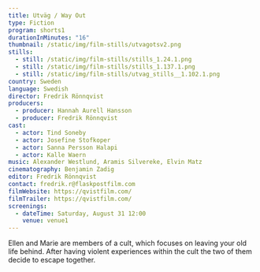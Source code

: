 ```yaml
---
title: Utväg / Way Out
type: Fiction
program: shorts1
durationInMinutes: "16"
thumbnail: /static/img/film-stills/utvagotsv2.png
stills:
  - still: /static/img/film-stills/stills_1.24.1.png
  - still: /static/img/film-stills/stills_1.137.1.png
  - still: /static/img/film-stills/utvag_stills__1.102.1.png
country: Sweden
language: Swedish
director: Fredrik Rönnqvist
producers:
  - producer: Hannah Aurell Hansson
  - producer: Fredrik Rönnqvist
cast:
  - actor: Tind Soneby
  - actor: Josefine Stofkoper
  - actor: Sanna Persson Halapi
  - actor: Kalle Waern
music: Alexander Westlund, Aramis Silvereke, Elvin Matz
cinematography: Benjamin Zadig
editor: Fredrik Rönnqvist
contact: fredrik.r@flaskpostfilm.com
filmWebsite: https://qvistfilm.com/
filmTrailer: https://qvistfilm.com/
screenings:
  - dateTime: Saturday, August 31 12:00
    venue: venue1
---
```

Ellen and Marie are members of a cult, which focuses on leaving your old life behind. After having violent experiences within the cult the two of them decide to escape together.